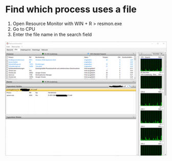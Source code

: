 # Find which process uses a file

1. Open Resource Monitor with WIN + R > resmon.exe
2. Go to CPU
3. Enter the file name in the search field

![ResmonSCR](Resmon_SCR.PNG)
